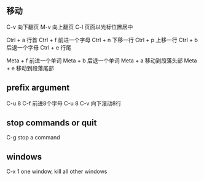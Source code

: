 ## 移动
C-v 向下翻页
M-v 向上翻页
C-l 页面以光标位置居中

Ctrl + a 行首
Ctrl + f 前进一个字母
Ctrl + n 下移一行
Ctrl + p 上移一行
Ctrl + b 后退一个字母
Ctrl + e 行尾

Meta + f 前进一个单词
Meta + b 后退一个单词
Meta + a 移动到段落头部
Meta + e 移动到段落尾部

## prefix argument
C-u 8 C-f 前进8个字母
C-u 8 C-v 向下滚动8行

## stop commands or quit
C-g stop a command

## windows
C-x 1 one window, kill all other windows



